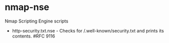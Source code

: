 # nmap-nse
Nmap Scripting Engine scripts

* http-security.txt.nse - Checks for /.well-known/security.txt and prints its contents. #RFC 9116
